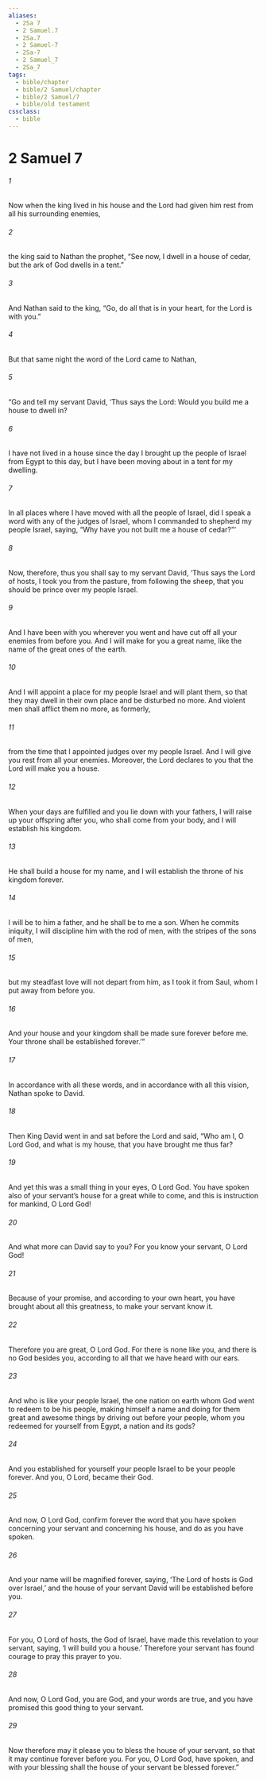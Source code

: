 ```yaml
---
aliases:
  - 2Sa 7
  - 2 Samuel.7
  - 2Sa.7
  - 2 Samuel-7
  - 2Sa-7
  - 2 Samuel_7
  - 2Sa_7
tags:
  - bible/chapter
  - bible/2 Samuel/chapter
  - bible/2 Samuel/7
  - bible/old testament
cssclass:
  - bible
---
```


# 2 Samuel 7

###### 1
Now when the king lived in his house and the Lord  had given him rest from all his surrounding enemies,
###### 2
the king said to Nathan the prophet, “See now, I dwell in a house of cedar, but the ark of God dwells in a tent.”
###### 3
And Nathan said to the king, “Go, do all that is in your heart, for the Lord is with you.”
###### 4
But that same night the word of the Lord came to Nathan,
###### 5
“Go and tell my servant David, ‘Thus says the Lord: Would you build me a house to dwell in?
###### 6
I have not lived in a house since the day I brought up the people of Israel from Egypt to this day, but I have been moving about in a tent for my dwelling.
###### 7
In all places where I have moved with all the people of Israel, did I speak a word with any of the judges of Israel, whom I commanded to shepherd my people Israel, saying, “Why have you not built me a house of cedar?”’
###### 8
Now, therefore, thus you shall say to my servant David, ‘Thus says the Lord of hosts, I took you from the pasture, from following the sheep, that you should be prince over my people Israel.
###### 9
And I have been with you wherever you went and have cut off all your enemies from before you. And I will make for you a great name, like the name of the great ones of the earth.
###### 10
And I will appoint a place for my people Israel and will plant them, so that they may dwell in their own place and be disturbed no more. And violent men shall afflict them no more, as formerly,
###### 11
from the time that I appointed judges over my people Israel. And I will give you rest from all your enemies. Moreover, the Lord declares to you that the Lord will make you a house.
###### 12
When your days are fulfilled and you lie down with your fathers, I will raise up your offspring after you, who shall come from your body, and I will establish his kingdom.
###### 13
He shall build a house for my name, and I will establish the throne of his kingdom forever.
###### 14
I will be to him a father, and he shall be to me a son. When he commits iniquity, I will discipline him with the rod of men, with the stripes of the sons of men,
###### 15
but my steadfast love will not depart from him, as I took it from Saul, whom I put away from before you.
###### 16
And your house and your kingdom shall be made sure forever before me.  Your throne shall be established forever.’”
###### 17
In accordance with all these words, and in accordance with all this vision, Nathan spoke to David.
###### 18
Then King David went in and sat before the Lord and said, “Who am I, O Lord God, and what is my house, that you have brought me thus far?
###### 19
And yet this was a small thing in your eyes, O Lord God. You have spoken also of your servant’s house for a great while to come, and this is instruction for mankind, O Lord God!
###### 20
And what more can David say to you? For you know your servant, O Lord God!
###### 21
Because of your promise, and according to your own heart, you have brought about all this greatness, to make your servant know it.
###### 22
Therefore you are great, O Lord God. For there is none like you, and there is no God besides you, according to all that we have heard with our ears.
###### 23
And who is like your people Israel, the one nation on earth whom God went to redeem to be his people, making himself a name and doing for them great and awesome things by driving out before your people, whom you redeemed for yourself from Egypt, a nation and its gods?
###### 24
And you established for yourself your people Israel to be your people forever. And you, O Lord, became their God.
###### 25
And now, O Lord God, confirm forever the word that you have spoken concerning your servant and concerning his house, and do as you have spoken.
###### 26
And your name will be magnified forever, saying, ‘The Lord of hosts is God over Israel,’ and the house of your servant David will be established before you.
###### 27
For you, O Lord of hosts, the God of Israel, have made this revelation to your servant, saying, ‘I will build you a house.’ Therefore your servant has found courage to pray this prayer to you.
###### 28
And now, O Lord God, you are God, and your words are true, and you have promised this good thing to your servant.
###### 29
Now therefore may it please you to bless the house of your servant, so that it may continue forever before you. For you, O Lord God, have spoken, and with your blessing shall the house of your servant be blessed forever.”


